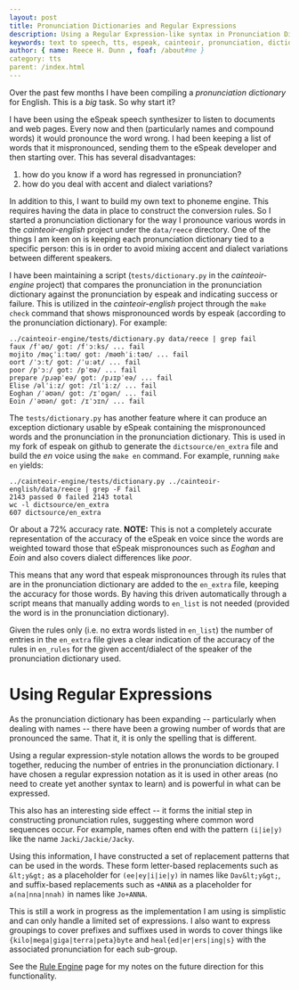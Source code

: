 ```yaml
---
layout: post
title: Pronunciation Dictionaries and Regular Expressions
description: Using a Regular Expression-like syntax in Pronunciation Dictionaries
keywords: text to speech, tts, espeak, cainteoir, pronunciation, dictionary, regular, expression, regex
author: { name: Reece H. Dunn , foaf: /about#me }
category: tts
parent: /index.html
---
```


Over the past few months I have been compiling a _pronunciation dictionary_ for
English. This is a _big_ task. So why start it?

I have been using the eSpeak speech synthesizer to listen to documents and web
pages. Every now and then (particularly names and compound words) it would
pronounce the word wrong. I had been keeping a list of words that it
mispronounced, sending them to the eSpeak developer and then starting over.
This has several disadvantages:

1. how do you know if a word has regressed in pronunciation?
2. how do you deal with accent and dialect variations?

In addition to this, I want to build my own text to phoneme engine. This requires
having the data in place to construct the conversion rules. So I started a
pronunciation dictionary for the way I pronounce various words in the
_cainteoir-english_ project under the `data/reece` directory. One of the things
I am keen on is keeping each pronunciation dictionary tied to a specific person:
this is in order to avoid mixing accent and dialect variations between different
speakers.

I have been maintaining a script (`tests/dictionary.py` in the _cainteoir-engine_
project) that compares the pronunciation in the pronunciation dictionary against
the pronunciation by espeak and indicating success or failure. This is utilized
in the _cainteoir-english_ project through the `make check` command that shows
mispronounced words by espeak (according to the pronunciation dictionary). For
example:

    ../cainteoir-engine/tests/dictionary.py data/reece | grep fail
    faux /fˈəʊ/ got: /fˈɔːks/ ... fail
    mojito /məçˈiːtəʊ/ got: /məʊhˈiːtəʊ/ ... fail
    oort /ˈɔːt/ got: /ˈuːət/ ... fail
    poor /pˈɔː/ got: /pˈʊə/ ... fail
    prepare /pɹəpˈeə/ got: /pɹɪpˈeə/ ... fail
    Elise /əlˈiːz/ got: /ɪlˈiːz/ ... fail
    Eoghan /ˈəʊən/ got: /ɪˈɒɡən/ ... fail
    Eoin /ˈəʊən/ got: /ɪˈɔɪn/ ... fail

The `tests/dictionary.py` has another feature where it can produce an exception
dictionary usable by eSpeak containing the mispronounced words and the
pronunciation in the pronunciation dictionary. This is used in my fork of espeak
on github to generate the `dictsource/en_extra` file and build the _en_ voice
using the `make en` command. For example, running `make en` yields:

    ../cainteoir-engine/tests/dictionary.py ../cainteoir-english/data/reece | grep -F fail
    2143 passed 0 failed 2143 total
    wc -l dictsource/en_extra
    607 dictsource/en_extra

Or about a 72% accuracy rate. __NOTE:__ This is not a completely accurate
representation of the accuracy of the eSpeak en voice since the words are
weighted toward those that eSpeak mispronounces such as _Eoghan_ and
_Eoin_ and also covers dialect differences like _poor_.

This means that any word that espeak mispronounces through its rules that are
in the pronunciation dictionary are added to the `en_extra` file, keeping the
accuracy for those words. By having this driven automatically through a script
means that manually adding words to `en_list` is not needed (provided the word
is in the pronunciation dictionary).

Given the rules only (i.e. no extra words listed in `en_list`) the number of
entries in the `en_extra` file gives a clear indication of the accuracy of the
rules in `en_rules` for the given accent/dialect of the speaker of the
pronunciation dictionary used.

# Using Regular Expressions

As the pronunciation dictionary has been expanding -- particularly when dealing
with names -- there have been a growing number of words that are pronounced the
same. That it, it is only the spelling that is different.

Using a regular expression-style notation allows the words to be grouped together,
reducing the number of entries in the pronunciation dictionary. I have chosen a
regular expression notation as it is used in other areas (no need to create yet
another syntax to learn) and is powerful in what can be expressed.

This also has an interesting side effect -- it forms the initial step in
constructing pronunciation rules, suggesting where common word sequences occur.
For example, names often end with the pattern `(i|ie|y)` like the name
`Jacki/Jackie/Jacky`.

Using this information, I have constructed a set of replacement patterns that
can be used in the words. These form letter-based replacements such as
`&lt;y&gt;` as a placeholder for `(ee|ey|i|ie|y)` in names like `Dav&lt;y&gt;`,
and suffix-based replacements such as `+ANNA` as a placeholder for
`a(na|nna|nnah)` in names like `Jo+ANNA`.

This is still a work in progress as the implementation I am using is simplistic
and can only handle a limited set of expressions. I also want to express
groupings to cover prefixes and suffixes used in words to cover things like
`{kilo|mega|giga|terra|peta}byte` and `heal{ed|er|ers|ing|s}` with the
associated pronunciation for each sub-group.

See the [Rule Engine](/cainteoir/design/rules) page for my notes on the future
direction for this functionality.
